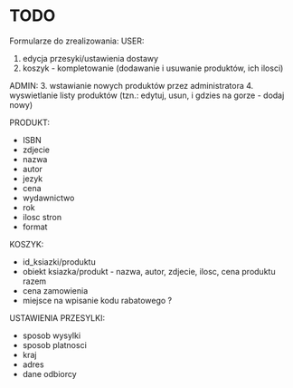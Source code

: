 # TODO

Formularze do zrealizowania:
USER:
 1. edycja przesyki/ustawienia dostawy
 2. koszyk - kompletowanie (dodawanie i usuwanie produktów, ich ilosci)

ADMIN:
 3. wstawianie nowych produktów przez administratora
 4. wyswietlanie listy produktów (tzn.: edytuj, usun, i gdzies na gorze - dodaj nowy)

PRODUKT:
 - ISBN
 - zdjecie
 - nazwa
 - autor
 - jezyk
 - cena
 - wydawnictwo
 - rok
 - ilosc stron
 - format

KOSZYK:
 - id_ksiazki/produktu
 - obiekt ksiazka/produkt - nazwa, autor, zdjecie, ilosc, cena produktu razem
 - cena zamowienia
 - miejsce na wpisanie kodu rabatowego ?

USTAWIENIA PRZESYLKI:
 - sposob wysylki
 - sposob platnosci
 - kraj
 - adres
 - dane odbiorcy
